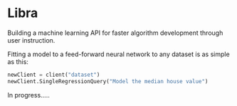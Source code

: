 # Libra
Building a machine learning API for faster algorithm development through user instruction. 


Fitting a model to a feed-forward neural network to any dataset is as simple as this:

```python
newClient = client("dataset")
newClient.SingleRegressionQuery("Model the median house value")
```

In progress.....
